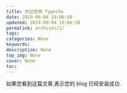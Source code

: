 ```yaml
---
title: 欢迎使用 Typecho
date: 2019-09-04 19:06:58
updated: 2019-09-04 19:06:58
permalink: archives/1/
tags: 
categories: None
keywords:
description: None
top_img: None
cover: None
toc:
---
```

    
如果您看到这篇文章,表示您的 blog 已经安装成功.